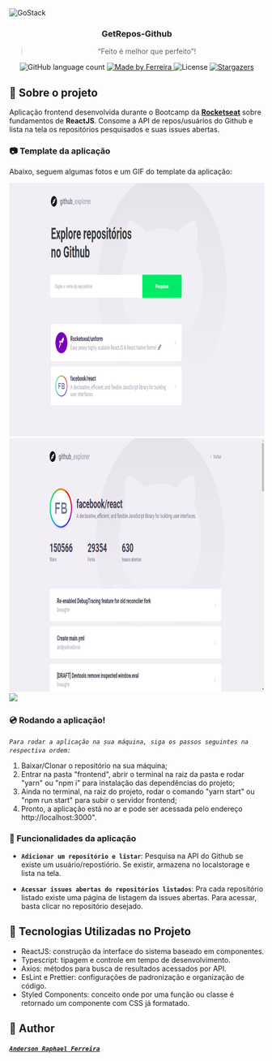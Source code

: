 <img alt="GoStack" src="https://reactjs.org/logo-og.png" />

<h3 align="center">
  GetRepos-Github
</h3>

<blockquote align="center">“Feito é melhor que perfeito”!</blockquote>

<p align="center">
  <img alt="GitHub language count" src="https://img.shields.io/github/languages/count/ferreirase/GoFinances?color=%2304D361">

  <a href="https://www.linkedin.com/in/anderson-raphael-ferreira">
    <img alt="Made by Ferreira" src="https://img.shields.io/badge/made%20by-Ferreira-%2304D361">
  </a>

  <img alt="License" src="https://img.shields.io/badge/license-MIT-%2304D361">

  <a href="https://github.com/ferreirase/GoFinances/stargazers">
    <img alt="Stargazers" src="https://img.shields.io/github/stars/ferreirase/GoFinances?style=social">
  </a>
</p>

## :rocket: Sobre o projeto

Aplicação frontend desenvolvida durante o Bootcamp da **[Rocketseat](https://rocketseat.com.br/)** sobre fundamentos de **ReactJS**. Consome a API de repos/usuários do Github e lista na tela os repositórios pesquisados e suas issues abertas.


### :camera: Template da aplicação

Abaixo, seguem algumas fotos e um GIF do template da aplicação:

<img src="/assets/home.png" height="500" width="1200">

<img src="/assets/issues.png" height="500" width="1200">

<img src="/assets/usage.gif">


### :cd: Rodando a aplicação!

*``` Para rodar a aplicação na sua máquina, siga os passos seguintes na respectiva ordem: ```*

  1. Baixar/Clonar o repositório na sua máquina;
  2. Entrar na pasta "frontend", abrir o terminal na raiz da pasta e rodar "yarn" ou "npm i" para instalação das          dependências do projeto;
  3. Ainda no terminal, na raiz do projeto, rodar o comando "yarn start" ou "npm run start" para subir o servidor frontend;
  4. Pronto, a aplicação está no ar e pode ser acessada pelo endereço http://localhost:3000".
  

### :wrench: Funcionalidades da aplicação

- **`Adicionar um repositório e listar`**: Pesquisa na API do Github se existe um usuário/repostiório. Se existir, armazena no localstorage e lista na tela. 

- **`Acessar issues abertas do repositórios listados`**: Pra cada repositório listado existe uma página de listagem da issues abertas. Para acessar, basta clicar no repositório desejado. 


## :memo: Tecnologias Utilizadas no Projeto

- ReactJS: construção da interface do sistema baseado em componentes. 
- Typescript: tipagem e controle em tempo de desenvolvimento.
- Axios: métodos para busca de resultados acessados por API. 
- EsLint e Prettier: configurações de padronização e organização de código. 
- Styled Components: conceito onde por uma função ou classe é retornado um componente com CSS já formatado. 

## :man: Author
[**_```Anderson Raphael Ferreira```_**](https://www.linkedin.com/in/anderson-raphael-ferreira/)
